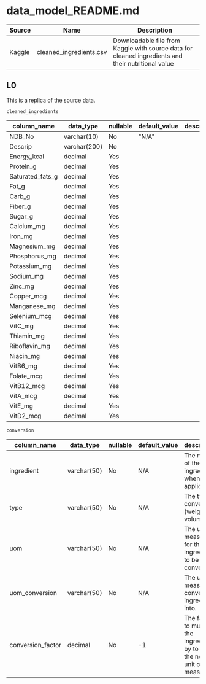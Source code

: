 # data_model_README.md


|Source|Name|Description|
|------|----|-----------|
|Kaggle|cleaned_ingredients.csv|Downloadable file from Kaggle with source data for cleaned ingredients and their nutritional value|



## L0

This is a replica of the source data.

`cleaned_ingredients`

|column_name | data_type | nullable| default_value | description |
|------------|-----------|---------|---------------|-------------|
| NDB_No | varchar(10) | No | "N/A" | | A unique ID for ingredient |
|Descrip | varchar(200) | No | 
|Energy_kcal | decimal | Yes | | |
|Protein_g | decimal | Yes | | |
|Saturated_fats_g | decimal | Yes | | |
|Fat_g | decimal | Yes | | |
|Carb_g | decimal | Yes | | |
|Fiber_g | decimal | Yes | | |
|Sugar_g | decimal | Yes | | |
|Calcium_mg | decimal | Yes | | |
|Iron_mg | decimal | Yes | | |
|Magnesium_mg | decimal | Yes | | |
|Phosphorus_mg | decimal | Yes | | |
|Potassium_mg | decimal | Yes | | |
|Sodium_mg | decimal | Yes | | |
|Zinc_mg | decimal | Yes | | |
|Copper_mcg | decimal | Yes | | |
|Manganese_mg | decimal | Yes | | |
|Selenium_mcg | decimal | Yes | | |
|VitC_mg | decimal | Yes | | |
|Thiamin_mg | decimal | Yes | | |
|Riboflavin_mg | decimal | Yes | | |
|Niacin_mg  | decimal | Yes | | |
|VitB6_mg | decimal | Yes | | |
|Folate_mcg | decimal | Yes | | |
|VitB12_mcg | decimal | Yes | | |
|VitA_mcg |  decimal | Yes | | |
|VitE_mg  |   decimal | Yes | | |
|VitD2_mcg |   decimal | Yes | | |


`conversion`

|column_name | data_type | nullable| default_value | description |
|------------|-----------|---------|---------------|-------------|
|ingredient | varchar(50) | No | N/A | The name of the ingredient, when applicable. |
| type | varchar(50) | No | N/A | The type of conversion (weight or volume). |
| uom | varchar(50) | No | N/A | The unit of measure for the ingredient to be converted> |
| uom_conversion | varchar(50) | No | N/A | The unit of measure to convert the ingredient into. | 
| conversion_factor | decimal | No | -1 | The factor to multiply the ingredient by to get the new unit of measure |